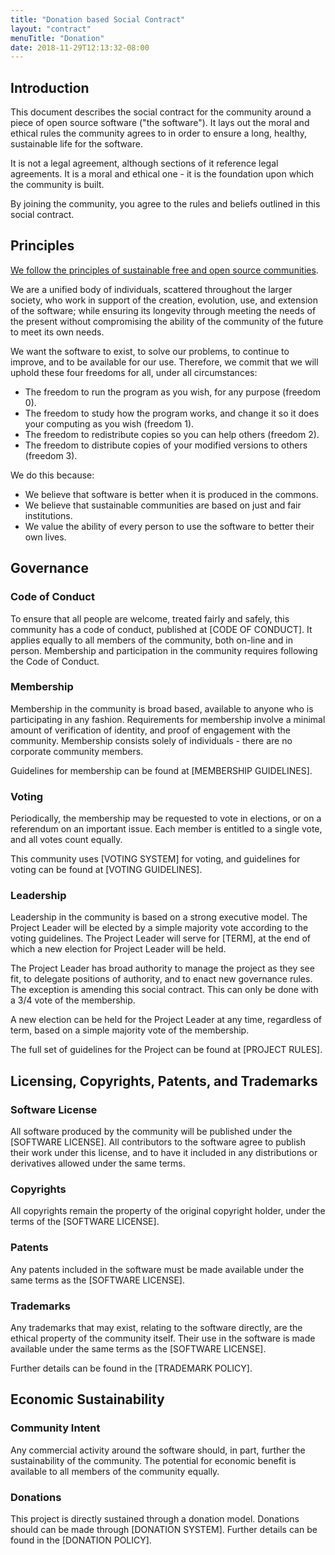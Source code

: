 ```yaml
---
title: "Donation based Social Contract"
layout: "contract"
menuTitle: "Donation"
date: 2018-11-29T12:13:32-08:00
---
```


## Introduction

This document describes the social contract for the community around a piece of
open source software ("the software"). It lays out the moral and ethical rules
the community agrees to in order to ensure a long, healthy, sustainable life
for the software.

It is not a legal agreement, although sections of it reference legal
agreements. It is a moral and ethical one - it is the foundation upon which the
community is built.

By joining the community, you agree to the rules and beliefs outlined in this
social contract.

## Principles

[We follow the principles of sustainable free and open source
communities](https://sfosc.github.io/principles).

We are a unified body of individuals, scattered throughout the larger society,
who work in support of the creation, evolution, use, and extension of the
software; while ensuring its longevity through meeting the needs of the present
without compromising the ability of the community of the future to meet its own
needs.

We want the software to exist, to solve our problems, to continue to improve,
and to be available for our use. Therefore, we commit that we will uphold
these four freedoms for all, under all circumstances:

  * The freedom to run the program as you wish, for any purpose (freedom 0).
  * The freedom to study how the program works, and change it so it does your computing as you wish (freedom 1).
  * The freedom to redistribute copies so you can help others (freedom 2).
  * The freedom to distribute copies of your modified versions to others (freedom 3).

We do this because:

  * We believe that software is better when it is produced in the commons. 
  * We believe that sustainable communities are based on just and fair institutions.
  * We value the ability of every person to use the software to better their
    own lives.

## Governance

### Code of Conduct

To ensure that all people are welcome, treated fairly and safely, this
community has a code of conduct, published at [CODE OF CONDUCT]. It applies equally to
all members of the community, both on-line and in person. Membership and participation
in the community requires following the Code of Conduct.

### Membership

Membership in the community is broad based, available to anyone who is 
participating in any fashion. Requirements for membership involve a minimal
amount of verification of identity, and proof of engagement with the community.
Membership consists solely of individuals - there are no corporate community
members.

Guidelines for membership can be found at [MEMBERSHIP GUIDELINES].

### Voting

Periodically, the membership may be requested to vote in elections, or on a referendum
on an important issue. Each member is entitled to a single vote, and all votes count
equally.

This community uses [VOTING SYSTEM] for voting, and guidelines for voting can
be found at [VOTING GUIDELINES].

### Leadership

Leadership in the community is based on a strong executive model. The Project
Leader will be elected by a simple majority vote according to the voting
guidelines. The Project Leader will serve for [TERM], at the end of which a new 
election for Project Leader will be held.

The Project Leader has broad authority to manage the project as they see fit, to
delegate positions of authority, and to enact new governance rules. The
exception is amending this social contract. This can only be done with a 3/4
vote of the membership.

A new election can be held for the Project Leader at any time, regardless of
term, based on a simple majority vote of the membership.

The full set of guidelines for the Project can be found at [PROJECT RULES].

## Licensing, Copyrights, Patents, and Trademarks

### Software License

All software produced by the community will be published under the [SOFTWARE
LICENSE]. All contributors to the software agree to publish their work under
this license, and to have it included in any distributions or derivatives
allowed under the same terms.

### Copyrights

All copyrights remain the property of the original copyright holder, under the
terms of the [SOFTWARE LICENSE].

### Patents

Any patents included in the software must be made available under the same
terms as the [SOFTWARE LICENSE].

### Trademarks

Any trademarks that may exist, relating to the software directly, are the
ethical property of the community itself. Their use in the software is made
available under the same terms as the [SOFTWARE LICENSE].

Further details can be found in the [TRADEMARK POLICY].

## Economic Sustainability

### Community Intent

Any commercial activity around the software should, in part, further the
sustainability of the community. The potential for economic benefit is
available to all members of the community equally.

### Donations

This project is directly sustained through a donation model. Donations 
should can be made through [DONATION SYSTEM]. Further details can be
found in the [DONATION POLICY].

